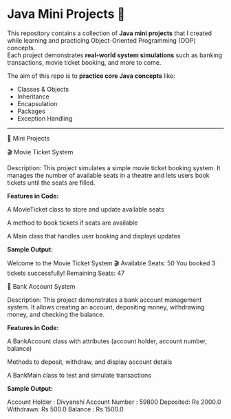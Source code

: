 # Java Mini Projects 🚀

This repository contains a collection of **Java mini projects** that I created while learning and practicing Object-Oriented Programming (OOP) concepts.  
Each project demonstrates **real-world system simulations** such as banking transactions, movie ticket booking, and more to come.  

The aim of this repo is to **practice core Java concepts** like:
- Classes & Objects  
- Inheritance  
- Encapsulation  
- Packages  
- Exception Handling  

---
📌 Mini Projects

🎬 Movie Ticket System

Description:
This project simulates a simple movie ticket booking system. It manages the number of available seats in a theatre and lets users book tickets until the seats are filled.

**Features in Code:**

A MovieTicket class to store and update available seats

A method to book tickets if seats are available

A Main class that handles user booking and displays updates

**Sample Output:**

Welcome to the Movie Ticket System 🎬
Available Seats: 50
You booked 3 tickets successfully!
Remaining Seats: 47

🏦 Bank Account System

Description:
This project demonstrates a bank account management system. It allows creating an account, depositing money, withdrawing money, and checking the balance.

**Features in Code:**

A BankAccount class with attributes (account holder, account number, balance)

Methods to deposit, withdraw, and display account details

A BankMain class to test and simulate transactions

**Sample Output:**

Account Holder : Divyanshi
Account Number : 59800
Deposited: Rs 2000.0
Withdrawn: Rs 500.0
Balance : Rs 1500.0
